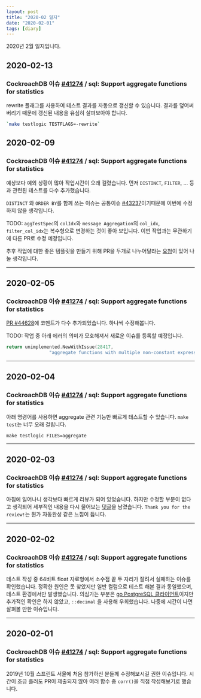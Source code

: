 ```yaml
---
layout: post
title: "2020-02 일지"
date: "2020-02-01"
tags: [diary]
---
```


2020년 2월 일지입니다.

<!--more-->

## 2020-02-13

### CockroachDB 이슈 [#41274](https://github.com/cockroachdb/cockroach/issues/41274) / sql: Support aggregate functions for statistics


rewrite 플래그를 사용하여 테스트 결과를 자동으로 갱신할 수 있습니다. 결과를 덮어써 버리기 때문에 갱신된 내용을 유심히 살펴보아야 합니다.

```bash
`make testlogic TESTFLAGS=-rewrite`
```

## 2020-02-09

### CockroachDB 이슈 [#41274](https://github.com/cockroachdb/cockroach/issues/41274) / sql: Support aggregate functions for statistics

예상보다 예외 상황이 많아 작업시간이 오래 걸렸습니다. 먼저 `DISTINCT`, `FILTER`, ... 등과 관련된 테스트를 다수 추가했습니다.

`DISTINCT` 와 `ORDER BY`를 함께 쓰는 이슈는 공통이슈 [#43237](https://github.com/cockroachdb/cockroach/issues/43237)이기때문에 이번에 수정하지 않을 생각입니다.

TODO: `aggTestSpec`의 `colIdx`와 `message Aggregation`의 `col_idx`, `filter_col_idx`는 복수형으로 변경하는 것이 좋아 보입니다. 이번 작업과는 무관하기에 다른 PR로 수정 예정입니다.

추후 작업에 대한 좋은 템플릿을 만들기 위해 PR을 두개로 나누어달라는 [요청](https://github.com/cockroachdb/cockroach/pull/44628#issuecomment-583808288)이 있어 나눌 생각입니다.

---

## 2020-02-05

### CockroachDB 이슈 [#41274](https://github.com/cockroachdb/cockroach/issues/41274) / sql: Support aggregate functions for statistics

[PR #44628](https://github.com/cockroachdb/cockroach/pull/44628)에 코멘트가 다수 추가되었습니다.
하나씩 수정해봅니다.

TODO: 작업 중 아래 에러의 의미가 모호해져서 새로운 이슈를 등록할 예정입니다.

```go
return unimplemented.NewWithIssue(28417,
				"aggregate functions with multiple non-constant expressions are not supported",
```

---

## 2020-02-04

### CockroachDB 이슈 [#41274](https://github.com/cockroachdb/cockroach/issues/41274) / sql: Support aggregate functions for statistics

아래 명령어를 사용하면 aggregate 관련 기능만 빠르게 테스트할 수 있습니다. `make test`는 너무 오래 걸립니다.

```
make testlogic FILES=aggregate
```

---

## 2020-02-03

### CockroachDB 이슈 [#41274](https://github.com/cockroachdb/cockroach/issues/41274) / sql: Support aggregate functions for statistics

아침에 일어나니 생각보다 빠르게 리뷰가 되어 있었습니다. 하지만 수정할 부분이 없다고 생각되어 세부적인 내용을 다시 물어보는 [댓글](https://github.com/cockroachdb/cockroach/pull/44628#issuecomment-581178584)을 남겼습니다. `Thank you for the review!`는 뭔가 자동완성 같은 느낌이 듭니다.

---

## 2020-02-02

### CockroachDB 이슈 [#41274](https://github.com/cockroachdb/cockroach/issues/41274) / sql: Support aggregate functions for statistics

테스트 작성 중 64비트 float 자료형에서 소수점 끝 두 자리가 잘려서 실패하는 이슈를 확인했습니다. 정확한 원인은 못 찾았지만 일반 컬럼으로 테스트 해본 결과 동일했으며, 테스트 환경에서만 발생했습니다. 의심가는 부분은 [go PostgreSQL 클라이언트](https://github.com/lib/pq)이지만 추가적인 확인은 하지 않았고, `::decimal` 을 사용해 우회했습니다. 나중에 시간이 나면 살펴볼 만한 이슈입니다.

---

## 2020-02-01

### CockroachDB 이슈 [#41274](https://github.com/cockroachdb/cockroach/issues/41274) / sql: Support aggregate functions for statistics

2019년 10월 스프린트 서울에 처음 참가하신 분들께 수정해보시길 권한 이슈입니다. 시간이 조금 흘러도 PR이 제출되지 않아 여러 함수 중 `corr()`을 직접 작성해보기로 했습니다.
